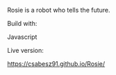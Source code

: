 Rosie is a robot who tells the future.

Build with:

Javascript


Live version: 

https://csabesz91.github.io/Rosie/
